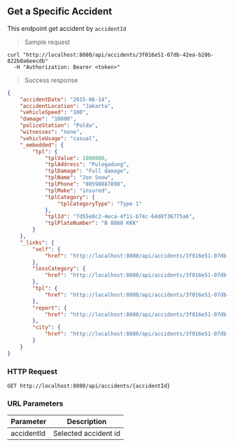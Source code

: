 ## Get a Specific Accident

This endpoint get accident by <code>accidentId</code>

> Sample request

```shell
curl "http://localhost:8080/api/accidents/3f016e51-07db-42ea-b20b-822b0a6eecdb"
  -H "Authorization: Bearer <token>"
```

> Success response

```json
{
    "accidentDate": "2015-06-14",
    "accidentLocation": "Jakarta",
    "vehicleSpeed": "100",
    "damage": "10000",
    "policeStation": "Polda",
    "witnesses": "none",
    "vehicleUsage": "casual",
    "_embedded": {
        "tpl": {
            "tplValue": 1000000,
            "tplAddress": "Pulogadung",
            "tplDamage": "Full damage",
            "tplName": "Jon Snow",
            "tplPhone": "08598887898",
            "tplMake": "insured",
            "tplCategory": {
                "tplCategoryType": "Type 1"
            },
            "tplId": "7d55e8c2-4eca-4f11-b74c-64d8f36775a6",
            "tplPlateNumber": "B 8888 KKK"
        }
    },
    "_links": {
        "self": {
            "href": "http://localhost:8080/api/accidents/3f016e51-07db-42ea-b20b-822b0a6eecdb"
        },
        "lossCategory": {
            "href": "http://localhost:8080/api/accidents/3f016e51-07db-42ea-b20b-822b0a6eecdb/lossCategory"
        },
        "tpl": {
            "href": "http://localhost:8080/api/accidents/3f016e51-07db-42ea-b20b-822b0a6eecdb/tpl"
        },
        "report": {
            "href": "http://localhost:8080/api/accidents/3f016e51-07db-42ea-b20b-822b0a6eecdb/report"
        },
        "city": {
            "href": "http://localhost:8080/api/accidents/3f016e51-07db-42ea-b20b-822b0a6eecdb/city"
        }
    }
}
```

### HTTP Request

`GET http://localhost:8080/api/accidents/{accidentId}`

### URL Parameters

Parameter | Description
--------- | -----------
accidentId | Selected accident id
